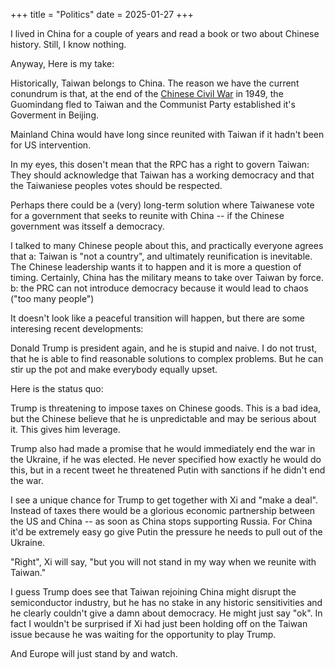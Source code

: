 +++
title = "Politics"
date = 2025-01-27
+++

I lived in China for a couple of years and read a book or two about Chinese history.
Still, I know nothing.

Anyway, Here is my take:

Historically, Taiwan belongs to China. The reason we have the current conundrum is that, at the end of the [Chinese Civil War](https://https://en.wikipedia.org/wiki/Chinese_Civil_War) in 1949, the Guomindang fled to Taiwan and the Communist Party established it's Goverment in Beijing.

Mainland China would have long since reunited with Taiwan if it hadn't been for US intervention.

In my eyes, this dosen't mean that the RPC has a right to govern Taiwan: They should acknowledge that Taiwan has a working democracy and that the Taiwaniese peoples votes should be respected.

Perhaps there could be a (very) long-term solution where Taiwanese vote for a government that seeks to reunite with China -- if the Chinese government was itsself a democracy.

I talked to many Chinese people about this, and practically everyone agrees that
a: Taiwan is "not a country", and ultimately reunification is inevitable. The Chinese leadership wants it to happen and it is more a question of timing. Certainly, China has the military means to take over Taiwan by force.
b: the PRC can not introduce democracy because it would lead to chaos ("too many people")

It doesn't look like a peaceful transition will happen, but there are some interesing recent developments:

Donald Trump is president again, and he is stupid and naive. I do not trust, that he is able to find reasonable solutions to complex problems. But he can stir up the pot and make everybody equally upset.

Here is the status quo:

Trump is threatening to impose taxes on Chinese goods. This is a bad idea, but the Chinese believe that he is unpredictable and may be serious about it. This gives him leverage.

Trump also had made a promise that he would immediately end the war in the Ukraine, if he was elected. He never specified how exactly he would do this, but in a recent tweet he threatened Putin with sanctions if he didn't end the war.

I see a unique chance for Trump to get together with Xi and "make a deal". Instead of taxes there would be a glorious economic partnership between the US and China -- as soon as China stops supporting Russia.
For China it'd be extremely easy go give Putin the pressure he needs to pull out of the Ukraine.

"Right", Xi will say, "but you will not stand in my way when we reunite with Taiwan."

I guess Trump does see that Taiwan rejoining China might disrupt the semiconductor industry, but he has no stake in any historic sensitivities and he clearly couldn't give a damn about democracy. He might just say "ok".
In fact I wouldn't be surprised if Xi had just been holding off on the Taiwan issue because he was waiting for the opportunity to play Trump.

And Europe will just stand by and watch.


